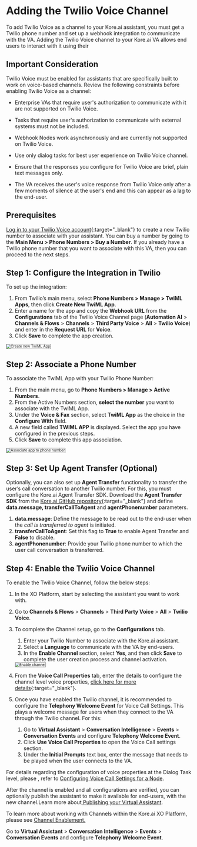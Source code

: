 # Adding the Twilio Voice Channel

To add Twilio Voice as a channel to your Kore.ai assistant, you must get a Twilio phone number and set up a webhook integration to communicate with the VA. Adding the Twilio Voice channel to your Kore.ai VA allows end users to interact with it using their 


## Important Consideration

Twilio Voice must be enabled for assistants that are specifically built to work on voice-based channels. Review the following constraints before enabling Twilio Voice as a channel:
* Enterprise VAs that require user's authorization to communicate with it are not supported on Twilio Voice.

* Tasks that require user's authorization to communicate with external systems must not be included.
* Webhook Nodes work asynchronously and are currently not supported on Twilio Voice.
* Use only dialog tasks for best user experience on Twilio Voice channel.
* Ensure that the responses you configure for Twilio Voice are brief, plain text messages only.
* The VA receives the user's voice response from Twilio Voice only after a few moments of silence at the user's end and this can appear as a lag to the end-user.


## Prerequisites

[Log in to your Twilio Voice account](https://www.twilio.com/){:target="_blank"} to create a new Twilio number to associate with your assistant. You can buy a number by going to the **Main Menu > Phone Numbers > Buy a Number**. If you already have a Twilio phone number that you want to associate with this VA, then you can proceed to the next steps.


## Step 1: Configure the Integration in Twilio

To set up the integration:

1. From Twilio’s main menu, select **Phone Numbers > Manage > TwiML Apps**, then click **Create New TwiML App**.
2. Enter a name for the app and copy the **Webhook URL** from the **Configurations** tab of the Twilio Voice Channel page (**Automation AI** > **Channels & Flows** > **Channels** > **Third Party Voice** > **All** > **Twilio Voice**) and enter in the **Request URL** for **Voice**.
3. Click **Save** to complete the app creation.  
<img src="../images/twilio-voice-img1.png" alt="Create new TwiML App" title="Create new TwiML App" style="border: 1px solid gray; zoom:70%;">


## Step 2: Associate a Phone Number

To associate the TwiML App with your Twilio Phone Number:

1. From the main menu, go to **Phone Numbers > Manage > Active Numbers**.
2. From the Active Numbers section, **select the number** you want to associate with the TwiML App.
3. Under the **Voice & Fax** section, select **TwiML App** as the choice in the **Configure With** field.
4. A new field called **TWIML APP** is displayed. Select the app you have configured in the previous steps.
5. Click **Save** to complete this app association.  
<img src="../images/twilio-voice-img2.png" alt="Associate app to phone number" title="Associate app to phone number" style="border: 1px solid gray; zoom:70%;">


## Step 3: Set Up Agent Transfer (Optional)

Optionally, you can also set up **Agent Transfer** functionality to transfer the user’s call conversation to another Twilio number. For this, you must configure the Kore.ai Agent Transfer SDK. Download the **Agent Transfer SDK** from the [Kore.ai GitHub repository](https://github.com/Koredotcom/BotKit){:target="_blank"} and define **data.message, transferCallToAgent** and **agentPhonenumber** parameters.

1. **data.message**: Define the message to be read out to the end-user when the _call is transferred to agent_ is initiated.
2. **transferCallToAgent**: Set this flag to **True** to enable Agent Transfer and **False** to disable.
3. **agentPhonenumber**: Provide your Twilio phone number to which the user call conversation is transferred.


## Step 4: Enable the Twilio Voice Channel

To enable the Twilio Voice Channel, follow the below steps:

1. In the XO Platform, start by selecting the assistant you want to work with.

2. Go to **Channels & Flows** > **Channels** > **Third Party Voice** > **All** > **Twilio Voice**.


3. To complete the Channel setup, go to the **Configurations** tab.  

    1.  Enter your Twilio Number to associate with the Kore.ai assistant.
    2. Select a **Language** to communicate with the VA by end-users.
    3. In the **Enable Channel** section, select **Yes**, and then click **Save** to complete the user creation process and channel activation.  
    <img src="../images/twilio-voice-img3.png" alt="Enable channel" title="Enable channel" style="border: 1px solid gray; zoom:70%;">


4. From the **Voice Call Properties** tab, enter the details to configure the channel level voice properties, [click here for more details](../automation/use-cases/dialogs/node-types/voice-call-properties.md#channel-settings){:target="_blank"}.

5. Once you have enabled the Twilio channel, it is recommended to configure the **Telephony Welcome Event** for Voice Call Settings. This plays a welcome message for users when they connect to the VA through the Twilio channel. For this:  

    1. Go to **Virtual Assistant** > **Conversation Intelligence** > **Events** > **Conversation Events** and configure **Telephony Welcome Event**. 
    2. Click **Use Voice Call Properties** to open the Voice Call settings section.
    3. Under the **Initial Prompts** text box, enter the message that needs to be played when the user connects to the VA.

For details regarding the configuration of voice properties at the Dialog Task level, please , refer to [Configuring Voice Call Settings for a Node](../automation/use-cases/dialogs/node-types/voice-call-properties.md#dialog-node-settings).

After the channel is enabled and all configurations are verified, you can optionally publish the assistant to make it available for end-users, with the new channel.Learn more about[ Publishing your Virtual Assistant](../deploy/publishing-bot.md).

To learn more about working with Channels within the Kore.ai XO Platform, please see [Channel Enablement.](../channels/adding-channels-to-your-bot.md)


Go to **Virtual Assistant** > **Conversation Intelligence** > **Events** > **Conversation Events** and configure **Telephony Welcome Event**.